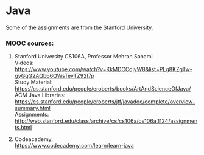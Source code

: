 # Java
Some of the assignments are from the Stanford University.

### MOOC sources:  

1. Stanford University CS106A, Professor Mehran Sahami  
Videos:  
https://www.youtube.com/watch?v=KkMDCCdjyW8&list=PLg8KZgTw-gyGqG2AQb66QWsTevTZ92I7p  
Study Material:  
https://cs.stanford.edu/people/eroberts/books/ArtAndScienceOfJava/  
ACM Java Libraries:  
https://cs.stanford.edu/people/eroberts/jtf/javadoc/complete/overview-summary.html  
Assignments:  
http://web.stanford.edu/class/archive/cs/cs106a/cs106a.1124/assignments.html  

2. Codeacademy:  
https://www.codecademy.com/learn/learn-java  
